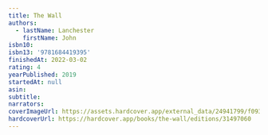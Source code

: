 ```yaml
---
title: The Wall
authors:
  - lastName: Lanchester
    firstName: John
isbn10:
isbn13: '9781684419395'
finishedAt: 2022-03-02
rating: 4
yearPublished: 2019
startedAt: null
asin:
subtitle:
narrators:
coverImageUrl: https://assets.hardcover.app/external_data/24941799/f093c3b4a82ec2a581c11f2f20d831b6f0335d60.jpeg
hardcoverUrl: https://hardcover.app/books/the-wall/editions/31497060
---
```

